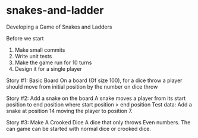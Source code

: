 # snakes-and-ladder

Developing a Game of Snakes and Ladders

Before we start
1. Make small commits
2. Write unit tests
3. Make the game run for 10 turns
4. Design it for a single player

Story #1: Basic Board
On a board (Of size 100), for a dice throw a player should
move from initial position by the number on dice throw

Story #2: Add a snake on the board
A snake moves a player from its start position to end position
where start position > end position
Test data: Add a snake at position 14 moving the player
to position 7.

Story #3: Make A Crooked Dice
A dice that only throws Even numbers.
The can game can be started with normal dice or crooked
dice.
